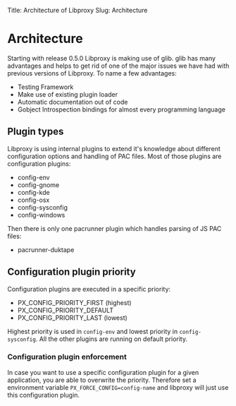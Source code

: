 Title: Architecture of Libproxy
Slug: Architecture


# Architecture

Starting with release 0.5.0 Libproxy is making use of glib. glib has many
advantages and helps to get rid of one of the major issues we have had with
previous versions of Libproxy. To name a few advantages:

- Testing Framework
- Make use of existing plugin loader
- Automatic documentation out of code
- Gobject Introspection bindings for almost every programming language

## Plugin types

Libproxy is using internal plugins to extend it's knowledge about different
configuration options and handling of PAC files. Most of those plugins are
configuration plugins:

- config-env
- config-gnome
- config-kde
- config-osx
- config-sysconfig
- config-windows

Then there is only one pacrunner plugin which handles parsing of JS PAC files:

- pacrunner-duktape

## Configuration plugin priority

Configuration plugins are executed in a specific priority:

- PX_CONFIG_PRIORITY_FIRST (highest)
- PX_CONFIG_PRIORITY_DEFAULT
- PX_CONFIG_PRIORITY_LAST (lowest)

Highest priority is used in `config-env` and lowest priority in
`config-sysconfig`. All the other plugins are running on default priority.

### Configuration plugin enforcement

In case you want to use a specific configuration plugin for a given application,
you are able to overwrite the priority. Therefore set a environment variable
`PX_FORCE_CONFIG=config-name` and libproxy will just use this configuration
plugin.
